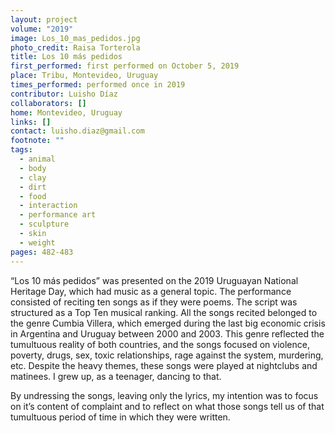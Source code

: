```yaml
---
layout: project
volume: "2019"
image: Los_10_mas_pedidos.jpg
photo_credit: Raisa Torterola
title: Los 10 más pedidos
first_performed: first performed on October 5, 2019
place: Tribu, Montevideo, Uruguay
times_performed: performed once in 2019
contributor: Luisho Díaz
collaborators: []
home: Montevideo, Uruguay
links: []
contact: luisho.diaz@gmail.com
footnote: ""
tags:
  - animal
  - body
  - clay
  - dirt
  - food
  - interaction
  - performance art
  - sculpture
  - skin
  - weight
pages: 482-483
---
```


“Los 10 más pedidos” was presented on the 2019 Uruguayan National Heritage Day, which had music as a general topic. The performance consisted of reciting ten songs as if they were poems. The script was structured as a Top Ten musical ranking. All the songs recited belonged to the genre Cumbia Villera, which emerged during the last big economic crisis in Argentina and Uruguay between 2000 and 2003. This genre reflected the tumultuous reality of both countries, and the songs focused on violence, poverty, drugs, sex, toxic relationships, rage against the system, murdering, etc. Despite the heavy themes, these songs were played at nightclubs and matinees. I grew up, as a teenager, dancing to that.

By undressing the songs, leaving only the lyrics, my intention was to focus on it’s content of complaint and to reflect on what those songs tell us of that tumultuous period of time in which they were written.
